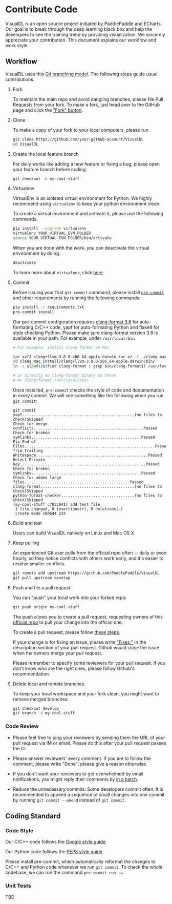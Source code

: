 # Contribute Code

VisualDL is an open source project initiated by PaddlePaddle and ECharts.
Our goal is to break through the deep learning black box and help the developers to see the training trend by providing visualization.
We sincerely appreciate your contribution.  This document explains our workflow and work style.

## Workflow

VisualDL uses this [Git branching model](http://nvie.com/posts/a-successful-git-branching-model/).  The following steps guide usual contributions.

1. Fork

   To maintain the main repo and avoid dangling branches, please file Pull Requests from your fork. To make a fork, just head over to the GitHub page and click the ["Fork" button](https://help.github.com/articles/fork-a-repo/).

1. Clone

   To make a copy of your fork to your local computers, please run

   ```bash
   git clone https://github.com/your-github-account/VisualDL
   cd VisualDL
   ```

1. Create the local feature branch

   For daily works like adding a new feature or fixing a bug, please open your feature branch before coding:

   ```bash
   git checkout -b my-cool-stuff
   ```

1. Virtualenv

   VirtualEnv is an isolated virtual environment for Python. We highly recommend using `virtualenv` to keep your python environment clean.

   To create a virtual environment and activate it, please use the following commands.
   ```bash
   pip install --upgrade virtualenv
   virtualenv YOUR_VIRTUAL_EVN_FOLDER
   source YOUR_VIRTUAL_EVN_FOLDER/bin/activate
   ```

   When you are done with the work, you can deactivate the virtual environment by doing.
   ```bash
   deactivate
   ```

   To learn more about `virtualenv`, click [here](https://virtualenv.pypa.io/en/stable/)

1. Commit

   Before issuing your first `git commit` command, please install [`pre-commit`](http://pre-commit.com/) and other requirements by running the following commands:

   ```bash
   pip install -r requirements.txt
   pre-commit install
   ```

   Our pre-commit configuration requires [clang-format 3.8](http://releases.llvm.org/download.html) for auto-formating C/C++ code, yapf for auto-formating Python and flake8 for style checking Python.
   Please make sure clang-format version 3.8 is available in your path. For example, under ```/usr/local/bin```

    ```bash
    # For example, install clang-format on Mac

    tar xvfJ clang+llvm-3.8.0-x86_64-apple-darwin.tar.xz -C ./clang_mac_install/
    cd clang_mac_install/clang+llvm-3.8.0-x86_64-apple-darwin/bin/
    ln -s $(pwd)/$(find clang-format | grep bin/clang-format$) /usr/local/bin/clang-format

    # or directly mv clang-format binary to there
    # mv clang-format /usr/local/bin/

    ```

   Once installed, `pre-commit` checks the style of code and documentation in every commit.  We will see something like the following when you run `git commit`:

   ```
   git commit
   yapf.................................................(no files to check)Skipped
   Check for merge conflicts................................................Passed
   Check for broken symlinks................................................Passed
   Fix End of Files.........................................................Passed
   Trim Trailing Whitespace.................................................Passed
   Detect Private Key.......................................................Passed
   Check for broken symlinks................................................Passed
   Check for added large files..............................................Passed
   clang-format.........................................(no files to check)Skipped
   python-format-checker................................(no files to check)Skipped
   [my-cool-stuff c703c041] add test file
    1 file changed, 0 insertions(+), 0 deletions(-)
    create mode 100644 233
   ```

1. Build and test

   Users can build VisualDL natively on Linux and Mac OS X.

1. Keep pulling

   An experienced Git user pulls from the official repo often -- daily or even hourly, so they notice conflicts with others work early, and it's easier to resolve smaller conflicts.

   ```bash
   git remote add upstream https://github.com/PaddlePaddle/VisualDL
   git pull upstream develop
   ```

1. Push and file a pull request

   You can "push" your local work into your forked repo:

   ```bash
   git push origin my-cool-stuff
   ```

   The push allows you to create a pull request, requesting owners of this [official repo](https://github.com/PaddlePaddle/VisualDL) to pull your change into the official one.

   To create a pull request, please follow [these steps](https://help.github.com/articles/creating-a-pull-request/).

   If your change is for fixing an issue, please write ["Fixes <issue-URL>"](https://help.github.com/articles/closing-issues-using-keywords/) in the description section of your pull request.  Github would close the issue when the owners merge your pull request.

   Please remember to specify some reviewers for your pull request.  If you don't know who are the right ones, please follow Github's recommendation.


1. Delete local and remote branches

   To keep your local workspace and your fork clean, you might want to remove merged branches:

   ```bash
   git checkout develop
   git branch -d my-cool-stuff
   ```

### Code Review

-  Please feel free to ping your reviewers by sending them the URL of your pull request via IM or email.  Please do this after your pull request passes the CI.

- Please answer reviewers' every comment.  If you are to follow the comment, please write "Done"; please give a reason otherwise.

- If you don't want your reviewers to get overwhelmed by email notifications, you might reply their comments by [in a batch](https://help.github.com/articles/reviewing-proposed-changes-in-a-pull-request/).

- Reduce the unnecessary commits.  Some developers commit often.  It is recommended to append a sequence of small changes into one commit by running `git commit --amend` instead of `git commit`.


## Coding Standard

### Code Style

Our C/C++ code follows the [Google style guide](http://google.github.io/styleguide/cppguide.html).

Our Python code follows the [PEP8 style guide](https://www.python.org/dev/peps/pep-0008/).


Please install pre-commit, which automatically reformat the changes to C/C++ and Python code whenever we run `git commit`.  To check the whole codebase, we can run the command `pre-commit run -a`.

### Unit Tests

TBD
